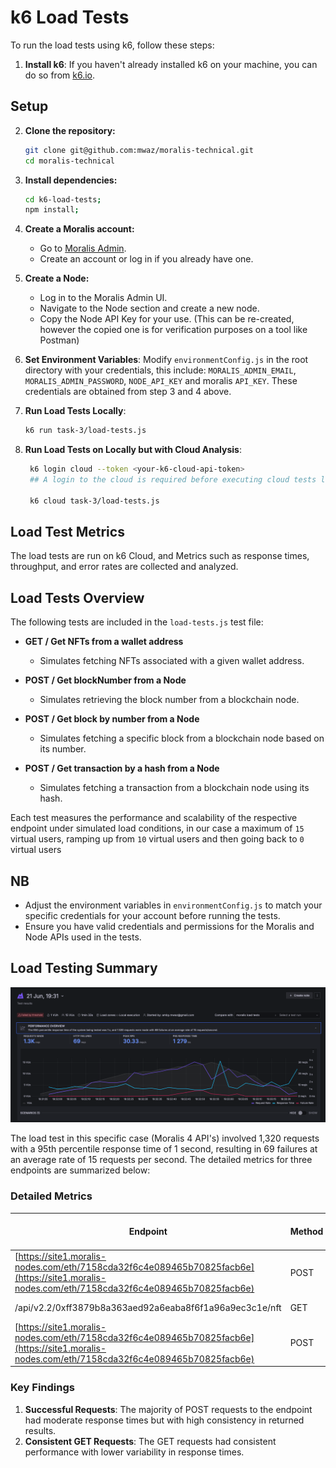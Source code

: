 # k6 Load Tests

To run the load tests using k6, follow these steps:

1. **Install k6**: If you haven't already installed k6 on your machine, you can do so from [k6.io](https://k6.io).

## Setup

2. **Clone the repository:**

    ```sh
    git clone git@github.com:mwaz/moralis-technical.git
    cd moralis-technical
    ```

3. **Install dependencies:**

    ```bash
    cd k6-load-tests;
    npm install;
    ```

4. **Create a Moralis account:**
    - Go to [Moralis Admin](https://admin.moralis.io/).
    - Create an account or log in if you already have one.

5. **Create a Node:**
    - Log in to the Moralis Admin UI.
    - Navigate to the Node section and create a new node.
    - Copy the Node API Key for your use. (This can be re-created, however the copied one is for verification purposes on a tool like Postman)

6. **Set Environment Variables**: Modify `environmentConfig.js` in the root directory with your credentials, this include: `MORALIS_ADMIN_EMAIL`, `MORALIS_ADMIN_PASSWORD`, `NODE_API_KEY` and moralis `API_KEY`. These credentials are obtained from step 3 and 4 above.

7. **Run Load Tests Locally**:

   ```bash
   k6 run task-3/load-tests.js
   ```

8. **Run Load Tests on Locally but with Cloud Analysis**:

   ```bash
    k6 login cloud --token <your-k6-cloud-api-token>
    ## A login to the cloud is required before executing cloud tests locally with cloud analysis

    k6 cloud task-3/load-tests.js 
   ```

## Load Test Metrics

The load tests are run on k6 Cloud, and Metrics such as response times, throughput, and error rates are collected and analyzed.

## Load Tests Overview

The following tests are included in the `load-tests.js` test file:

- **GET / Get NFTs from a wallet address**
  - Simulates fetching NFTs associated with a given wallet address.

- **POST / Get blockNumber from a Node**
  - Simulates retrieving the block number from a blockchain node.

- **POST / Get block by number from a Node**
  - Simulates fetching a specific block from a blockchain node based on its number.

- **POST / Get transaction by a hash from a Node**
  - Simulates fetching a transaction from a blockchain node using its hash.

Each test measures the performance and scalability of the respective endpoint under simulated load conditions, in our case a maximum of `15` virtual users, ramping up from `10` virtual users and then going back to `0` virtual users

## NB

- Adjust the environment variables in `environmentConfig.js` to match your specific credentials for your account before running the tests.
- Ensure you have valid credentials and permissions for the Moralis and Node APIs used in the tests.

## Load Testing Summary

![Load Testing Screenshot](load-testing-results.png)

The load test in this specific case (Moralis 4 API's) involved 1,320 requests with a 95th percentile response time of 1 second, resulting in 69 failures at an average rate of 15 requests per second. The detailed metrics for three endpoints are summarized below:

### Detailed Metrics

| Endpoint                                                                                         | Method | Status | Count | Min Response Time | Avg Response Time | Std Dev | P95 Response Time | Max Response Time |
|--------------------------------------------------------------------------------------------------|--------|--------|-------|-------------------|-------------------|---------|-------------------|-------------------|
| [https://site1.moralis-nodes.com/eth/7158cda32f6c4e089465b70825facb6e](https://site1.moralis-nodes.com/eth/7158cda32f6c4e089465b70825facb6e) | POST   | 200    | 987   | 244 ms            | 524 ms            | 578 ms  | 1 s               | 6 s               |
| /api/v2.2/0xff3879b8a363aed92a6eaba8f6f1a96a9ec3c1e/nft                                           | GET    | 200    | 264   | 626 ms            | 904 ms            | 184 ms  | 1 s               | 2 s               |
| [https://site1.moralis-nodes.com/eth/7158cda32f6c4e089465b70825facb6e](https://site1.moralis-nodes.com/eth/7158cda32f6c4e089465b70825facb6e) | POST   | 429    | 69    | 218 ms            | 230 ms            | 23 ms   | 240 ms            | 412 ms            |

### Key Findings

1. **Successful Requests**: The majority of POST requests to the endpoint had moderate response times but with high consistency in returned results.
2. **Consistent GET Requests**: The GET requests had consistent performance with lower variability in response times.
